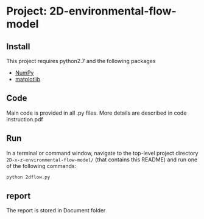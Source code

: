 # Project: 2D-environmental-flow-model

## Install

This project requires python2.7 and the following packages

- [NumPy](http://www.numpy.org/)
- [matplotlib](http://matplotlib.org/)

## Code

Main code is provided in all .py files. More details are described in code instruction.pdf

## Run

In a terminal or command window, navigate to the top-level project directory `2D-x-z-environmental-flow-model/` (that contains this README) and run one of the following commands:

```bash
python 2dflow.py
```  

## report

The report is stored in Document folder